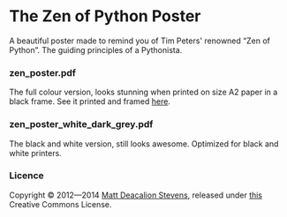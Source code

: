 # The Zen of Python Poster
A beautiful poster made to remind you of Tim Peters' renowned “Zen of Python”. The guiding principles of a Pythonista.

### zen\_poster.pdf
The full colour version, looks stunning when printed on size A2 paper in a black frame. See it printed and framed [here](http://media.dirtymonkey.co.uk/img/zen-poster-framed.jpg).

### zen\_poster\_white\_dark\_grey.pdf
The black and white version, still looks awesome. Optimized for black and white printers.

### Licence
Copyright © 2012—2014 [Matt Deacalion Stevens](http://dirtymonkey.co.uk), released under [this](http://creativecommons.org/licenses/by-nc-nd/2.0/uk/) Creative Commons License.
